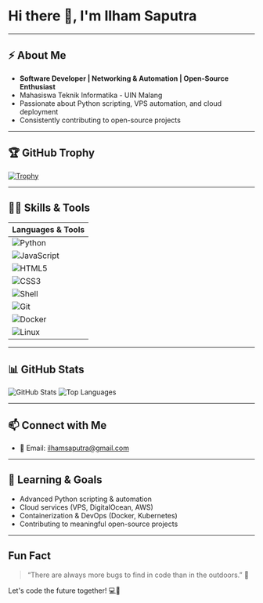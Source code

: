 # Hi there 👋, I'm Ilham Saputra

---

## ⚡ About Me
- **Software Developer | Networking & Automation | Open-Source Enthusiast**  
- Mahasiswa Teknik Informatika - UIN Malang  
- Passionate about Python scripting, VPS automation, and cloud deployment  
- Consistently contributing to open-source projects  

---

## 🏆 GitHub Trophy
[![Trophy](https://github-profile-trophy.vercel.app/?username=Gowangz&theme=radical)](https://github.com/Gowangz)

---

## 👨‍💻 Skills & Tools
| Languages & Tools |
|------------------|
| ![Python](https://img.shields.io/badge/-Python-3776AB?style=flat-square&logo=python&logoColor=white) |
| ![JavaScript](https://img.shields.io/badge/-JavaScript-F7DF1E?style=flat-square&logo=javascript&logoColor=black) |
| ![HTML5](https://img.shields.io/badge/-HTML5-E34F26?style=flat-square&logo=html5&logoColor=white) |
| ![CSS3](https://img.shields.io/badge/-CSS3-1572B6?style=flat-square&logo=css3&logoColor=white) |
| ![Shell](https://img.shields.io/badge/-Shell-121011?style=flat-square&logo=gnu-bash&logoColor=white) |
| ![Git](https://img.shields.io/badge/-Git-F05032?style=flat-square&logo=git&logoColor=white) |
| ![Docker](https://img.shields.io/badge/-Docker-2496ED?style=flat-square&logo=docker&logoColor=white) |
| ![Linux](https://img.shields.io/badge/-Linux-FCC624?style=flat-square&logo=linux&logoColor=black) |

---

## 📊 GitHub Stats
![GitHub Stats](https://github-readme-stats.vercel.app/api?username=Gowangz&show_icons=true&theme=radical)
![Top Languages](https://github-readme-stats.vercel.app/api/top-langs/?username=Gowangz&layout=compact&theme=radical)

---

## 📫 Connect with Me
- 📧 Email: [ilhamsaputra@gmail.com](mailto:ilhamsaputra@gmail.com)   

---

## 🌱 Learning & Goals
- Advanced Python scripting & automation  
- Cloud services (VPS, DigitalOcean, AWS)  
- Containerization & DevOps (Docker, Kubernetes)  
- Contributing to meaningful open-source projects  

---

## Fun Fact
> “There are always more bugs to find in code than in the outdoors.” 🐞  

Let's code the future together! 💻🚀
